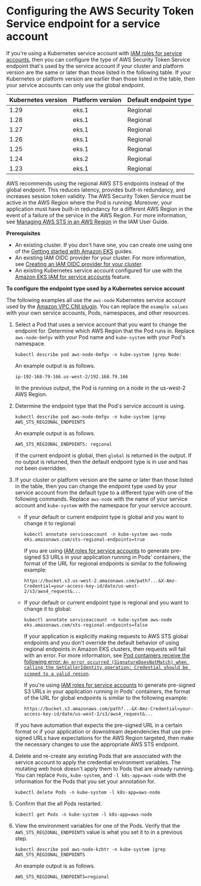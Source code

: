 # Configuring the AWS Security Token Service endpoint for a service account<a name="configure-sts-endpoint"></a>

If you're using a Kubernetes service account with [IAM roles for service accounts](iam-roles-for-service-accounts.md), then you can configure the type of AWS Security Token Service endpoint that's used by the service account if your cluster and platform version are the same or later than those listed in the following table\. If your Kubernetes or platform version are earlier than those listed in the table, then your service accounts can only use the global endpoint\.


| Kubernetes version | Platform version | Default endpoint type | 
| --- | --- | --- | 
| 1\.29 | eks\.1 | Regional | 
| 1\.28 | eks\.1 | Regional | 
| 1\.27 | eks\.1 | Regional | 
| 1\.26 | eks\.1 | Regional | 
| 1\.25 | eks\.1 | Regional | 
| 1\.24 | eks\.2 | Regional | 
| 1\.23 | eks\.1 | Regional | 

AWS recommends using the regional AWS STS endpoints instead of the global endpoint\. This reduces latency, provides built\-in redundancy, and increases session token validity\. The AWS Security Token Service must be active in the AWS Region where the Pod is running\. Moreover, your application must have built\-in redundancy for a different AWS Region in the event of a failure of the service in the AWS Region\. For more information, see [Managing AWS STS in an AWS Region](https://docs.aws.amazon.com/IAM/latest/UserGuide/id_credentials_temp_enable-regions.html) in the IAM User Guide\.

**Prerequisites**
+ An existing cluster\. If you don't have one, you can create one using one of the [Getting started with Amazon EKS](getting-started.md) guides\.
+ An existing IAM OIDC provider for your cluster\. For more information, see [Creating an IAM OIDC provider for your cluster](enable-iam-roles-for-service-accounts.md)\.
+ An existing Kubernetes service account configured for use with the [Amazon EKS IAM for service accounts](iam-roles-for-service-accounts.md) feature\.

**To configure the endpoint type used by a Kubernetes service account**

The following examples all use the `aws-node` Kubernetes service account used by the [Amazon VPC CNI plugin](cni-iam-role.md)\. You can replace the `example values` with your own service accounts, Pods, namespaces, and other resources\.

1. Select a Pod that uses a service account that you want to change the endpoint for\. Determine which AWS Region that the Pod runs in\. Replace `aws-node-6mfgv` with your Pod name and `kube-system` with your Pod's namespace\.

   ```
   kubectl describe pod aws-node-6mfgv -n kube-system |grep Node:
   ```

   An example output is as follows\.

   ```
   ip-192-168-79-166.us-west-2/192.168.79.166
   ```

   In the previous output, the Pod is running on a node in the us\-west\-2 AWS Region\.

1. Determine the endpoint type that the Pod's service account is using\.

   ```
   kubectl describe pod aws-node-6mfgv -n kube-system |grep AWS_STS_REGIONAL_ENDPOINTS
   ```

   An example output is as follows\.

   ```
   AWS_STS_REGIONAL_ENDPOINTS: regional
   ```

   If the current endpoint is global, then `global` is returned in the output\. If no output is returned, then the default endpoint type is in use and has not been overridden\.

1. If your cluster or platform version are the same or later than those listed in the table, then you can change the endpoint type used by your service account from the default type to a different type with one of the following commands\. Replace `aws-node` with the name of your service account and `kube-system` with the namespace for your service account\.
   + If your default or current endpoint type is global and you want to change it to regional:

     ```
     kubectl annotate serviceaccount -n kube-system aws-node eks.amazonaws.com/sts-regional-endpoints=true
     ```

     If you are using [IAM roles for service accounts](iam-roles-for-service-accounts.md) to generate pre\-signed S3 URLs in your application running in Pods' containers, the format of the URL for regional endpoints is similar to the following example:

     ```
     https://bucket.s3.us-west-2.amazonaws.com/path?...&X-Amz-Credential=your-access-key-id/date/us-west-2/s3/aws4_request&...
     ```
   + If your default or current endpoint type is regional and you want to change it to global:

     ```
     kubectl annotate serviceaccount -n kube-system aws-node eks.amazonaws.com/sts-regional-endpoints=false
     ```

     If your application is explicitly making requests to AWS STS global endpoints and you don't override the default behavior of using regional endpoints in Amazon EKS clusters, then requests will fail with an error\. For more information, see [Pod containers receive the following error: `An error occurred (SignatureDoesNotMatch) when calling the GetCallerIdentity operation: Credential should be scoped to a valid region`](security_iam_troubleshoot.md#security-iam-troubleshoot-wrong-sts-endpoint)\.

     If you're using [IAM roles for service accounts](iam-roles-for-service-accounts.md) to generate pre\-signed S3 URLs in your application running in Pods' containers, the format of the URL for global endpoints is similar to the following example:

     ```
     https://bucket.s3.amazonaws.com/path?...&X-Amz-Credential=your-access-key-id/date/us-west-2/s3/aws4_request&...
     ```

   If you have automation that expects the pre\-signed URL in a certain format or if your application or downstream dependencies that use pre\-signed URLs have expectations for the AWS Region targeted, then make the necessary changes to use the appropriate AWS STS endpoint\.

1. Delete and re\-create any existing Pods that are associated with the service account to apply the credential environment variables\. The mutating web hook doesn't apply them to Pods that are already running\. You can replace `Pods`, `kube-system`, and `-l k8s-app=aws-node` with the information for the Pods that you set your annotation for\.

   ```
   kubectl delete Pods -n kube-system -l k8s-app=aws-node
   ```

1. Confirm that the all Pods restarted\.

   ```
   kubectl get Pods -n kube-system -l k8s-app=aws-node
   ```

1. View the environment variables for one of the Pods\. Verify that the `AWS_STS_REGIONAL_ENDPOINTS` value is what you set it to in a previous step\.

   ```
   kubectl describe pod aws-node-kzbtr -n kube-system |grep AWS_STS_REGIONAL_ENDPOINTS
   ```

   An example output is as follows\.

   ```
   AWS_STS_REGIONAL_ENDPOINTS=regional
   ```
